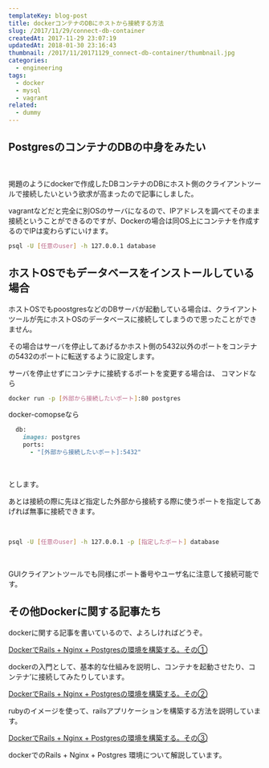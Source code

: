 ```yaml
---
templateKey: blog-post
title: dockerコンテナのDBにホストから接続する方法
slug: /2017/11/29/connect-db-container
createdAt: 2017-11-29 23:07:19
updatedAt: 2018-01-30 23:16:43
thumbnail: /2017/11/20171129_connect-db-container/thumbnail.jpg
categories:
  - engineering
tags:
  - docker
  - mysql
  - vagrant
related:
  - dummy
---
```


<h2 class="chapter">PostgresのコンテナのDBの中身をみたい</h2>
&nbsp;

掲題のようにdockerで作成したDBコンテナのDBにホスト側のクライアントツールで接続したいという欲求が高まったので記事にしました。

vagrantなどだと完全に別OSのサーバになるので、IPアドレスを調べてそのまま接続ということができるのですが、Dockerの場合は同OS上にコンテナを作成するのでIPは変わらずにいけます。
```bash
psql -U [任意のuser] -h 127.0.0.1 database
```

<div class="adsense"></div>

<h2 class="chapter">ホストOSでもデータベースをインストールしている場合</h2>

ホストOSでもpoostgresなどのDBサーバが起動している場合は、クライアントツールが先にホストOSのデータベースに接続してしまうので思ったことができません。

その場合はサーバを停止してあげるかホスト側の5432以外のポートをコンテナの5432のポートに転送するように設定します。

サーバを停止せずにコンテナに接続するポートを変更する場合は、
コマンドなら

```bash
docker run -p [外部から接続したいポート]:80 postgres
```

docker-comopseなら

```ruby
  db:
    images: postgres
    ports:
      - "[外部から接続したいポート]:5432"

```
&nbsp;

とします。

あとは接続の際に先ほど指定した外部から接続する際に使うポートを指定してあげれば無事に接続できます。

&nbsp;
```bash
psql -U [任意のuser] -h 127.0.0.1 -p [指定したポート] database
```
&nbsp;

GUIクライアントツールでも同様にポート番号やユーザ名に注意して接続可能です。

<h2 class="chapter">その他Dockerに関する記事たち</h2>

dockerに関する記事を書いているので、よろしければどうぞ。


<a href="https://ver-1-0.net/2017/11/19/rails-nginx-postgres-on-docker-1/">DockerでRails + Nginx + Postgresの環境を構築する。その①</a>

dockerの入門として、基本的な仕組みを説明し、コンテナを起動させたり、コンテナ’に接続してみたりしています。


<a href="https://ver-1-0.net/2017/11/23/rails-nginx-postgres-on-docker-2/">DockerでRails + Nginx + Postgresの環境を構築する。その②</a>

rubyのイメージを使って、railsアプリケーションを構築する方法を説明しています。


<a href="https://ver-1-0.net/2017/11/29/docker-rails-nginx-postgres/">DockerでRails + Nginx + Postgresの環境を構築する。その③</a>

dockerでのRails + Nginx + Postgres 環境について解説しています。


<div class="after-article"></div>
